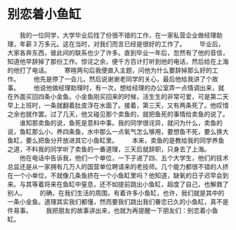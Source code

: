 # 别恋着小鱼缸
　　我的一位同学，大学毕业后找了份很不错的工作，在一家私营企业做经理助理，年薪３万多元。这在当时，对我们而言已经是很好的工作了。 
　　毕业后，大家各奔东西，彼此间的联系也少了许多。直到毕业一年后，忽然有了他的音信，知道他早辞掉了那份工作。惊诧之余，便千方百计打听到他的电话，然后给在上海的他打了电话。 
　　寒暄两句后我便直入主题，问他为什么要辞掉那么好的工作。 
　　他先是停了一会儿，然后说谢谢老同学的关心，最后他给我讲了个故事。 
　　他说他做经理助理时，有一次，想给经理的办公室弄一点情调出来，就在外面买回四条小金鱼。小金鱼刚买回来的时候，活生生的非常可爱，可是第二天早上上班时，一条就翻着肚皮浮在水面了。接着，第三天，又有两条死了。他叹惜之余也就作罢。过了几天，他又碰见那个卖鱼的，就把鱼死的事情给卖鱼的说了。 
　　谁知那卖鱼的说，鱼死是意料中事。我的同学很诧异，就问为什么，卖鱼的说，鱼缸那么小，养四条鱼，水中那么一点氧气怎么够用，要想鱼不死，要么换大鱼缸，要么把鱼分开放进其它小鱼缸里。 
　　本来，卖鱼的是教给我的同学养鱼之道，不料我的同学听了卖鱼的一番道理，三天后就辞职，只身去了上海。 
　　他在电话中告诉我，他们一个单位，一下子进了四、五个大学生，他们的技术总监还是从一家拥有几万人的国营单位聘请来的老技师。几个能力都很不错的人挤在一个小单位，不就像几条鱼挤在一个小鱼缸里吗？他知道，缺氧的日子迟早会到来。与其等着将来在鱼缸中窒息，还不如提前跳出小鱼缸，超度了自己，也解救了别人。 
　　的确，在我们生活的周围，有着许多小鱼缸，也许，我们就是其中的一条小金鱼。道理其实我们都懂，然而要我们跳出我们眷恋已久的小鱼缸，真不是件易事。 
　　我把朋友的故事讲出来，也就为再提醒一下朋友们：别恋着小鱼缸。
 
